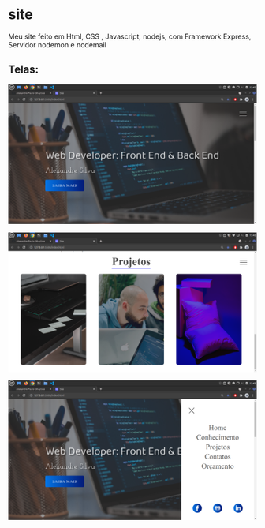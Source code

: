 # site

Meu site feito em Html, CSS , Javascript, nodejs, com Framework Express, Servidor nodemon e nodemail

## Telas: 

![apresentação](https://github.com/Alexandre-Paulo-Silva/site/blob/main/foto1.png)

![Prejetos](https://github.com/Alexandre-Paulo-Silva/site/blob/main/foto2.png)

![Prejetos](https://github.com/Alexandre-Paulo-Silva/site/blob/main/foto3.png)
